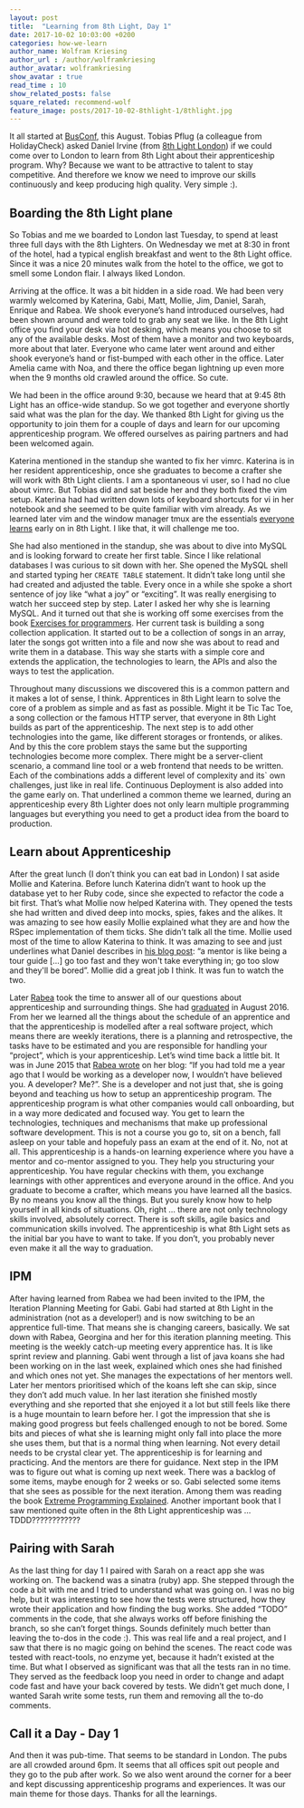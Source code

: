 ```yaml
---
layout: post
title:  "Learning from 8th Light, Day 1"
date: 2017-10-02 10:03:00 +0200
categories: how-we-learn 
author_name: Wolfram Kriesing
author_url : /author/wolframkriesing
author_avatar: wolframkriesing
show_avatar : true
read_time : 10
show_related_posts: false
square_related: recommend-wolf
feature_image: posts/2017-10-02-8thlight-1/8thlight.jpg
---
```


It all started at [BusConf], this August. Tobias Pflug (a colleague from HolidayCheck) asked Daniel Irvine (from [8th Light London]) if we could come over to London to learn from 8th Light about their apprenticeship program.
Why? Because we want to be attractive to talent to stay competitive. And therefore we know we need to improve our skills continuously and keep producing high quality.
Very simple :).

[BusConf]: http://www.bus-conf.org
[8th Light London]: https://8thlight.com/locations/london/

## Boarding the 8th Light plane

So Tobias and me we boarded to London last Tuesday, to spend at least three full days with the 8th Lighters.
On Wednesday we met at 8:30 in front of the hotel, had a typical english breakfast and went to the 8th Light office. Since it was a nice 20 minutes walk from the hotel to the office, we got to smell some London flair. I always liked London.

Arriving at the office. It was a bit hidden in a side road. We had been very warmly welcomed by Katerina, Gabi, Matt, Mollie, Jim, Daniel, Sarah, Enrique and Rabea. We shook everyone’s hand introduced ourselves, had been shown around and were told to grab any seat we like. In the 8th Light office you find your desk via hot desking, which means you choose to sit any of the available desks. Most of them have a monitor and two keyboards, more about that later.
Everyone who came later went around and either shook everyone’s hand or fist-bumped with each other in the office. Later Amelia came with Noa, and there the office began lightning up even more when the 9 months old crawled around the office. So cute.

We had been in the office around 9:30, because we heard that at 9:45 8th Light has an office-wide standup. So we got together and everyone shortly said what was the plan for the day. We thanked 8th Light for giving us the opportunity to join them for a couple of days and learn for our upcoming apprenticeship program. We offered ourselves as pairing partners and had been welcomed again.

Katerina mentioned in the standup she wanted to fix her vimrc. Katerina is in her resident apprenticeship, once she graduates to become a crafter she will work with 8th Light clients.
I am a spontaneous vi user, so I had no clue about vimrc. But Tobias did and sat beside her and they both fixed the vim setup. Katerina had had written down lots of keyboard shortcuts for vi in her notebook and she seemed to be quite familiar with vim already. As we learned later vim and the window manager tmux are the essentials [everyone learns][chris-learns-vim] early on in 8th Light. I like that, it will challenge me too.

[chris-learns-vim]: http://c-j-j.github.io/2015/01/07/transitioning-from-intellij-to-vimtmux.html

She had also mentioned in the standup, she was about to dive into MySQL and is looking forward to create her first table. Since I like relational databases I was curious to sit down with her. She opened the MySQL shell and started typing her `CREATE TABLE` statement. It didn’t take long until she had created and adjusted the table. Every once in a while she spoke a short sentence of joy like “what a joy” or “exciting”. It was really energising to watch her succeed step by step.
Later I asked her why she is learning MySQL. And it turned out that she is working off some exercises from the book [Exercises for programmers][exercises-for-programmers]. Her current task is building a song collection application. It started out to be a collection of songs in an array, later the songs got written into a file and now she was about to read and write them in a database. This way she starts with a simple core and extends the application, the technologies to learn, the APIs and also the ways to test the application.

[exercises-for-programmers]: https://pragprog.com/book/bhwb/exercises-for-programmers

Throughout many discussions we discovered this is a common pattern and it makes a lot of sense, I think. Apprentices in 8th Light learn to solve the core of a problem as simple and as fast as possible. Might it be Tic Tac Toe, a song collection or the famous HTTP server, that everyone in 8th Light builds as part of the apprenticeship. The next step is to add other technologies into the game, like different storages or frontends, or alikes. And by this the core problem stays the same but the supporting technologies become more complex. There might be a server-client scenario, a command line tool or a web frontend that needs to be written. Each of the combinations adds a different level of complexity and its` own challenges, just like in real life. Continuous Deployment is also added into the game early on.
That underlined a common theme we learned, during an apprenticeship every 8th Lighter does not only learn multiple programming languages but everything you need to get a product idea from the board to production.

## Learn about Apprenticeship

After the great lunch (I don’t think you can eat bad in London) I sat aside Mollie and Katerina. Before lunch Katerina didn’t want to hook up the database yet to her Ruby code, since she expected to refactor the code a bit first. That’s what Mollie now helped Katerina with. They opened the tests she had written and dived deep into mocks, spies, fakes and the alikes. It was amazing to see how easily Mollie explained what they are and how the RSpec implementation of them ticks. She didn’t talk all the time. Mollie used most of the time to allow Katerina to think. It was amazing to see and just underlines what Daniel describes in [his blog post][4-tips-mentoring]: “a mentor is like being a tour guide […] go too fast and they won't take everything in; go too slow and they'll be bored”. Mollie did a great job I think. It was fun to watch the two.

[4-tips-mentoring]: https://dev.to/d_ir/4-tips-for-mentoring-developers-894

Later [Rabea] took the time to answer all of our questions about apprenticeship and surrounding things. She had [graduated][rabea-graduates] in August 2016. From her we learned all the things about the schedule of an apprentice and that the apprenticeship is modelled after a real software project, which means there are weekly iterations, there is a planning and retrospective, the tasks have to be estimated and you are responsible for handling your “project”, which is your apprenticeship.
Let’s wind time back a little bit. It was in June 2015 that [Rabea wrote][rabea-becomes-developer] on her blog: “If you had told me a year ago that I would be working as a developer now, I wouldn’t have believed you. A developer? Me?”. She is a developer and not just that, she is going beyond and teaching us how to setup an apprenticeship program. The apprenticeship program is what other companies would call onboarding, but in a way more dedicated and focused way. You get to learn the technologies, techniques and mechanisms that make up professional software development. This is not a course you go to, sit on a bench, fall asleep on your table and hopefuly pass an exam at the end of it. No, not at all. This apprenticeship is a hands-on learning experience where you have a mentor and co-mentor assigned to you. They help you structuring your apprenticeship. You have regular checkins with them, you exchange learnings with other apprentices and everyone around in the office. And you graduate to become a crafter, which means you have learned all the basics. By no means you know all the things. But you surely know how to help yourself in all kinds of situations. Oh, right … there are not only technology skills involved, absolutely correct. There is soft skills, agile basics and communication skills involved. The apprenticeship is what 8th Light sets as the initial bar you have to want to take. If you don’t, you probably never even make it all the way to graduation.

[Rabea]: https://twitter.com/aebaR
[rabea-graduates]: https://twitter.com/8thLightInc/status/766669001317646336
[rabea-becomes-developer]: http://rabea.co.uk/blog/personal/my-first-job-as-a-developer

## IPM

After having learned from Rabea we had been invited to the IPM, the Iteration Planning Meeting for Gabi. Gabi had started at 8th Light in the administration (not as a developer!) and is now switching to be an apprentice full-time. That means she is changing careers, basically. We sat down with Rabea, Georgina and her for this iteration planning meeting. This meeting is the weekly catch-up meeting every apprentice has. It is like sprint review and planning. Gabi went through a list of java koans she had been working on in the last week, explained which ones she had finished and which ones not yet. She manages the expectations of her mentors well. Later her mentors prioritised which of the koans left she can skip, since they don’t add much value. In her last iteration she finished mostly everything and she reported that she enjoyed it a lot but still feels like there is a huge mountain to learn before her. I got the impression that she is making good progress but feels challenged enough to not be bored. Some bits and pieces of what she is learning might only fall into place the more she uses them, but that is a normal thing when learning. Not every detail needs to be crystal clear yet. The apprenticeship is for learning and practicing. And the mentors are there for guidance.
Next step in the IPM was to figure out what is coming up next week. There was a backlog of some items, maybe enough for 2 weeks or so. Gabi selected some items that she sees as possible for the next iteration. Among them was reading the book [Extreme Programming Explained]. Another important book that I saw mentioned quite often in the 8th Light apprenticeship was … TDDD????????????

[Extreme Programming Explained]: https://www.goodreads.com/book/show/67833.Extreme_Programming_Explained

## Pairing with Sarah

As the last thing for day 1 I paired with Sarah on a react app she was working on. The backend was a sinatra (ruby) app. She stepped through the code a bit with me and I tried to understand what was going on. I was no big help, but it was interesting to see how the tests were structured, how they wrote their application and how finding the bug works. She added “TODO” comments in the code, that she always works off before finishing the branch, so she can’t forget things. Sounds definitely much better than leaving the to-dos in the code :).
This was real life and a real project, and I saw that there is no magic going on behind the scenes. The react code was tested with react-tools, no enzyme yet, because it hadn’t existed at the time. But what I observed as significant was that all the tests ran in no time. They served as the feedback loop you need in order to change and adapt code fast and have your back covered by tests.
We didn’t get much done, I wanted Sarah write some tests, run them and removing all the to-do comments. 

## Call it a Day - Day 1

And then it was pub-time. That seems to be standard in London. The pubs are all crowded around 6pm. It seems that all offices spit out people and they go to the pub after work. So we also went around the corner for a beer and kept discussing apprenticeship programs and experiences. It was our main theme for those days. Thanks for all the learnings.
